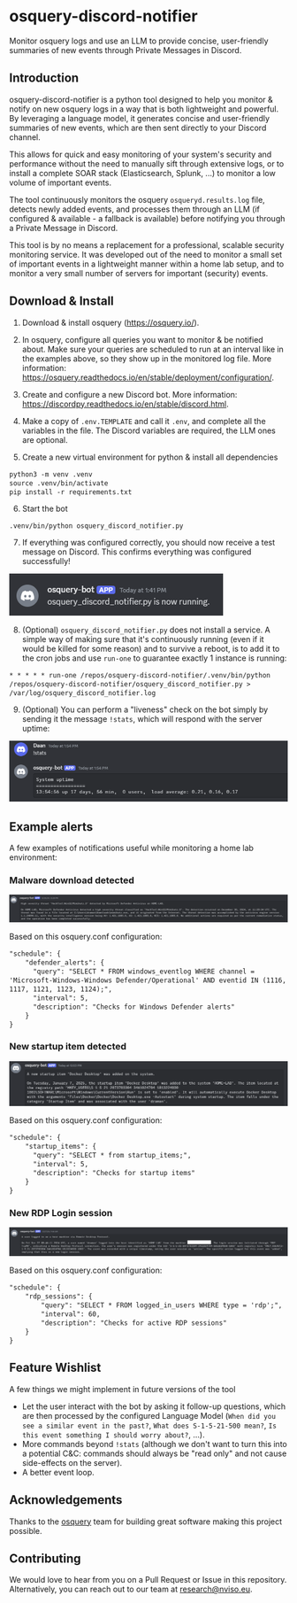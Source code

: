# osquery-discord-notifier
Monitor osquery logs and use an LLM to provide concise, user-friendly summaries of new events through Private Messages in Discord.

## Introduction 
osquery-discord-notifier is a python tool designed to help you monitor & notify on new osquery logs in a way that is both lightweight and powerful. By leveraging a language model, it generates concise and user-friendly summaries of new events, which are then sent directly to your Discord channel. 

This allows for quick and easy monitoring of your system's security and performance without the need to manually sift through extensive logs, or to install a complete SOAR stack (Elasticsearch, Splunk, ...) to monitor a low volume of important events.

The tool continuously monitors the osquery ``osqueryd.results.log`` file, detects newly added events, and processes them through an LLM (if configured & available - a fallback is available) before notifying you through a Private Message in Discord.

This tool is by no means a replacement for a professional, scalable security monitoring service. It was developed out of the need to monitor a small set of important events in a lightweight manner within a home lab setup, and to monitor a very small number of servers for important (security) events.

## Download & Install

1. Download & install osquery (https://osquery.io/).

2. In osquery, configure all queries you want to monitor & be notified about. Make sure your queries are scheduled to run at an interval like in the examples above, so they show up in the monitored log file. More information: https://osquery.readthedocs.io/en/stable/deployment/configuration/.

3. Create and configure a new Discord bot. More information: https://discordpy.readthedocs.io/en/stable/discord.html.

4. Make a copy of ``.env.TEMPLATE`` and call it ``.env``, and complete all the variables in the file. The Discord variables are required, the LLM ones are optional.

5. Create a new virtual environment for python & install all dependencies

```
python3 -m venv .venv
source .venv/bin/activate
pip install -r requirements.txt
```

6. Start the bot
```
.venv/bin/python osquery_discord_notifier.py
```

7. If everything was configured correctly, you should now receive a test message on Discord. This confirms everything was configured successfully!

![Example Image 3](docs/example_now_running.png)

8. (Optional) ``osquery_discord_notifier.py`` does not install a service. A simple way of making sure that it's continuously running (even if it would be killed for some reason) and to survive a reboot, is to add it to the cron jobs and use ``run-one`` to guarantee exactly 1 instance is running:

```
* * * * * run-one /repos/osquery-discord-notifier/.venv/bin/python /repos/osquery-discord-notifier/osquery_discord_notifier.py > /var/log/osquery_discord_notifier.log
```

9. (Optional) You can perform a "liveness" check on the bot simply by sending it the message ``!stats``, which will respond with the server uptime:

![Example Image 3](docs/example_server_uptime.png)

## Example alerts

A few examples of notifications useful while monitoring a home lab environment:

### Malware download detected

![Malware Download example](docs/example_mimikatz_detected.png)

Based on this osquery.conf configuration:
```
"schedule": {
    "defender_alerts": {
      "query": "SELECT * FROM windows_eventlog WHERE channel = 'Microsoft-Windows-Windows Defender/Operational' AND eventid IN (1116, 1117, 1121, 1123, 1124);",
      "interval": 5,
      "description": "Checks for Windows Defender alerts"
    }
}
```

### New startup item detected

![Startup item added exaloke](docs/example_docker_startup.png)

Based on this osquery.conf configuration:
```
"schedule": {
    "startup_items": {
      "query": "SELECT * from startup_items;",
      "interval": 5,
      "description": "Checks for startup items"
    }
}
```

### New RDP Login session

![RDP Session example](docs/example_new_rdp_session.png)

Based on this osquery.conf configuration:

```
"schedule": {
    "rdp_sessions": {
        "query": "SELECT * FROM logged_in_users WHERE type = 'rdp';",
        "interval": 60,
        "description": "Checks for active RDP sessions"
    }
}
```

## Feature Wishlist

A few things we might implement in future versions of the tool

- Let the user interact with the bot by asking it follow-up questions, which are then processed by the configured Language Model (``When did you see a similar event in the past?``, ``What does S-1-5-21-500 mean?``, ``Is this event something I should worry about?``, ...).
- More commands beyond ``!stats`` (although we don't want to turn this into a potential C&C: commands should always be "read only" and not cause side-effects on the server).
- A better event loop.

## Acknowledgements

Thanks to the [osquery](https://github.com/osquery/osquery) team for building great software making this project possible.

## Contributing

We would love to hear from you on a Pull Request or Issue in this repository.   
Alternatively, you can reach out to our team at research@nviso.eu.
